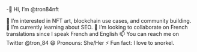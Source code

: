 -👋 Hi, I’m @tron84nft


👀 I’m interested in NFT art, blockchain use cases, and community building.
🌱 I’m currently learning about SEO.
💞️ I’m looking to collaborate on French translations since I speak French and English
📫 You can reach me on Twitter @tron_84
😄 Pronouns: She/Her
⚡ Fun fact: I love to snorkel. 

<!---
tron84nft/tron84nft is a ✨ special ✨ repository because its `README.md` (this file) appears on your GitHub profile.
You can click the Preview link to take a look at your changes.
--->
